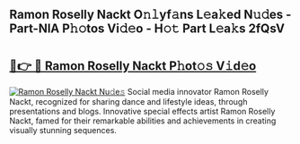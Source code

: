## Ramon Roselly Nackt O𝚗𝚕yf𝚊ns L𝚎a𝚔ed N𝚞𝚍es - Part-NlA P𝚑𝚘tos Vi𝚍𝚎o - H𝚘𝚝 Part L𝚎a𝚔s 2fQsV

# <h2><a href="http://kf4wiv.oniu.top/?m=Ramon+Roselly+Nackt">🔗👉 🔴 Ramon Roselly Nackt P𝚑ot𝚘𝚜 V𝚒d𝚎o</a></h2>

[![Ramon Roselly Nackt Nu𝚍e𝚜](https://i.imgur.com/0qMVB7G.gif)](http://kf4wiv.oniu.top/?m=Ramon+Roselly+Nackt)
Social media innovator Ramon Roselly Nackt, recognized for sharing dance and lifestyle ideas, through presentations and blogs. Innovative special effects artist Ramon Roselly Nackt, famed for their remarkable abilities and achievements in creating visually stunning sequences.  
